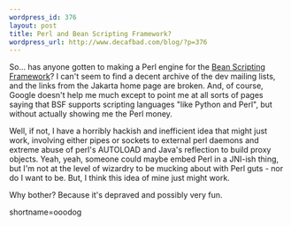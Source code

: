 ```yaml
--- 
wordpress_id: 376
layout: post
title: Perl and Bean Scripting Framework?
wordpress_url: http://www.decafbad.com/blog/?p=376
---
```

<p>So... has anyone gotten to making a Perl engine for the <a href="http://jakarta.apache.org/bsf/index.html" target="_top">Bean Scripting Framework</a>?  I can't seem to find a decent archive of the dev mailing lists, and the links from the Jakarta home page are broken.  And, of course, Google doesn't help me much except to point me at all sorts of pages saying that BSF supports scripting languages "like Python and Perl", but without actually showing me the Perl money.</p>
<p>Well, if not, I have a horribly hackish and inefficient idea that might just work, involving either pipes or sockets to external perl daemons and extreme abuse of perl's AUTOLOAD and Java's reflection to build proxy objects.  Yeah, yeah, someone could maybe embed Perl in a JNI-ish thing, but I'm not at the level of wizardry to be mucking about with Perl guts - nor do I want to be.  But, I think this idea of mine just might work.</p>
<p>Why bother?  Because it's depraved and possibly very fun.</p>
<!--more-->
shortname=ooodog

